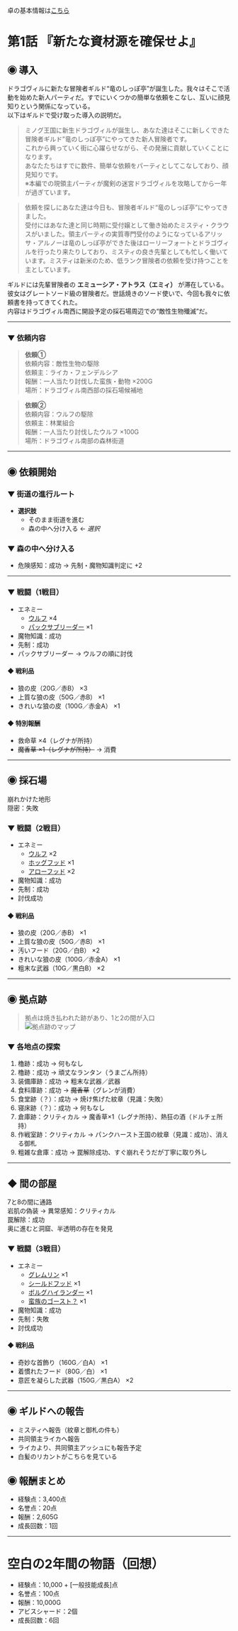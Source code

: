 卓の基本情報は[こちら](/HinaDoraSS/info.md)

# 第1話 『新たな資材源を確保せよ』

## ◉ 導入

ドラゴヴィルに新たな冒険者ギルド“竜のしっぽ亭”が誕生した。我々はそこで活動を始めた新人パーティだ。すでにいくつかの簡単な依頼をこなし、互いに顔見知りという関係になっている。<br>
以下はギルドで受け取った導入の説明だ。

> ミノグ王国に新生ドラゴヴィルが誕生し、あなた達はそこに新しくできた冒険者ギルド”竜のしっぽ亭”にやってきた新人冒険者です。<br>
> これから興っていく街に心躍らせながら、その発展に貢献していくことになります。<br>
> あなたたちはすでに数件、簡単な依頼をパーティとしてこなしており、顔見知りです。<br>
> ※本編での現領主パーティが魔剣の迷宮ドラゴヴィルを攻略してから一年が過ぎています。

> 依頼を探しにあなた達は今日も、冒険者ギルド“竜のしっぽ亭”にやってきました。<br>
> 受付にはあなた達と同じ時期に受付嬢として働き始めたミスティ・クラウスがいました。領主パーティの実質専門受付のようになっているアリッサ・アルノーは竜のしっぽ亭ができた後はローリーフォートとドラゴヴィルを行ったり来たりしており、ミスティの良き先輩としても忙しく働いています。ミスティは新米のため、低ランク冒険者の依頼を受け持つことを主としています。

ギルドには先輩冒険者の **エミューシア・アトラス（エミィ）** が滞在している。<br>
彼女はグレートソード級の冒険者だ。世話焼きのソード使いで、今回も我々に依頼書を持ってきてくれた。<br>
内容はドラゴヴィル南西に開設予定の採石場周辺での“敵性生物殲滅”だ。

---

### ▼ 依頼内容

> **依頼①**<br>
> 依頼内容：敵性生物の駆除<br>
> 依頼主：ライカ・フェンデルシア<br>
> 報酬：一人当たり討伐した蛮族・動物 ×200G<br>
> 場所：ドラゴヴィル南西部の採石場候補地

> **依頼②**<br>
> 依頼内容：ウルフの駆除<br>
> 依頼主：林業組合<br>
> 報酬：一人当たり討伐したウルフ ×100G<br>
> 場所：ドラゴヴィル南部の森林街道

---

## ◉ 依頼開始

### ▼ 街道の進行ルート

- **選択肢**<br>
  - そのまま街道を進む<br>
  - 森の中へ分け入る ← *選択*

### ▼ 森の中へ分け入る

- 危険感知：成功 → 先制・魔物知識判定に +2

---

### ▼ 戦闘（1戦目）

- エネミー
  - [ウルフ](https://yutorize.2-d.jp/ytsheet/sw2.5/?id=xvvvDZ) ×4<br>
  - [パックサブリーダー](https://yutorize.2-d.jp/ytsheet/sw2.5/?id=skRkNd) ×1<br>
- 魔物知識：成功<br>
- 先制：成功<br>
- パックサブリーダー → ウルフの順に討伐

#### ◆ 戦利品

- 狼の皮（20G／赤B） ×3<br>
- 上質な狼の皮（50G／赤B） ×1<br>
- きれいな狼の皮（100G／赤金A） ×1

#### ◆ 特別報酬

- 救命草 ×4（レグナが所持）<br>
- ~~魔香草 ×1（レグナが所持）~~ → 消費

---

## ◉ 採石場

崩れかけた地形<br>
隠密：失敗

### ▼ 戦闘（2戦目）

- エネミー
  - [ウルフ](https://yutorize.2-d.jp/ytsheet/sw2.5/?id=xvvvDZ) ×2<br>
  - [ホッグフッド](https://yutorize.2-d.jp/ytsheet/sw2.5/?id=DDMI4l) ×1<br>
  - [アローフッド](https://yutorize.2-d.jp/ytsheet/sw2.5/?id=LRMqRV) ×2<br>
- 魔物知識：成功<br>
- 先制：成功<br>
- 討伐成功

#### ◆ 戦利品

- 狼の皮（20G／赤B） ×1<br>
- 上質な狼の皮（50G／赤B） ×1<br>
- 汚いフード（20G／白B） ×2<br>
- きれいな狼の皮（100G／赤金A） ×1<br>
- 粗末な武器（10G／黒白B） ×2

---

## ◉ 拠点跡

> 拠点は焼き払われた跡があり、1と2の間が入口<br>
> ![拠点跡のマップ](/HinaDoraSS/img/mapKyotenAto.png "拠点跡")

### ▼ 各地点の探索

1. 櫓跡：成功 → 何もなし<br>
2. 櫓跡：成功 → 頑丈なランタン（うまごん所持）<br>
3. 装備庫跡：成功 → 粗末な武器／武器<br>
4. 食料庫跡：成功 → ~~魔香草~~（グレンが消費）<br>
5. 食堂跡（？）：成功 → 焼け焦げた紋章（見識：失敗）<br>
6. 寝床跡（？）：成功 → 何もなし<br>
7. 倉庫跡：クリティカル → 魔香草×1（レグナ所持）、熱狂の酒（ドルチェ所持）<br>
8. 作戦室跡：クリティカル → パンクハースト王国の紋章（見識：成功）、消える御札<br>
9. 粗雑な倉庫：成功 → 罠解除成功、すぐ崩れそうだが丁寧に取り外し

---

## ◆ 間の部屋

7と8の間に通路<br>
岩肌の偽装 → 異常感知：クリティカル<br>
罠解除：成功<br>
奥に進むと洞窟、半透明の存在を発見

### ▼ 戦闘（3戦目）

- エネミー
  - [グレムリン](https://yutorize.2-d.jp/ytsheet/sw2.5/?id=QxnL8Y) ×1<br>
  - [シールドフッド](https://yutorize.2-d.jp/ytsheet/sw2.5/?id=ONrFkv) ×1<br>
  - [ボルグハイランダー](https://yutorize.2-d.jp/ytsheet/sw2.5/?id=6Zx0LI) ×1<br>
  - [蛮族のゴースト？](https://yutorize.2-d.jp/ytsheet/sw2.5/?id=tJaz2n) ×1<br>
- 魔物知識：成功<br>
- 先制：失敗<br>
- 討伐成功

#### ◆ 戦利品

- 奇妙な首飾り（160G／白A） ×1<br>
- 着慣れたフード（80G／白） ×1<br>
- 意匠を凝らした武器（150G／黒白A） ×2

---

## ◉ ギルドへの報告

- ミスティへ報告（紋章と御札の件も）<br>
- 共同領主ライカへ報告<br>
- ライカより、共同領主アッシュにも報告予定<br>
- 白髪のリカントがこちらを見ている



## ◉ 報酬まとめ

- 経験点：3,400点<br>
- 名誉点：20点<br>
- 報酬：2,605G<br>
- 成長回数：1回

---

# 空白の2年間の物語（回想）

- 経験点：10,000 + [一般技能成長]点<br>
- 名誉点：100点<br>
- 報酬：10,000G<br>
- アビスシャード：2個<br>
- 成長回数：6回
